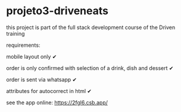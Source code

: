 # projeto3-driveneats

this project is part of the full stack development course of the Driven training

requirements:

mobile layout only ✔

order is only confirmed with selection of a drink, dish and dessert ✔

order is sent via whatsapp ✔

attributes for autocorrect in html ✔

see the app online:
https://2fgl6.csb.app/


